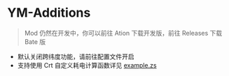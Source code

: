 # YM-Additions

> Mod 仍然在开发中，你可以前往 Ation 下载开发版，前往 Releases 下载 Bate 版

- 默认关闭跨纬度功能，请前往配置文件开启
- 支持使用 Crt 自定义耗电计算函数详见 [example.zs](./scripts/example.zs)
